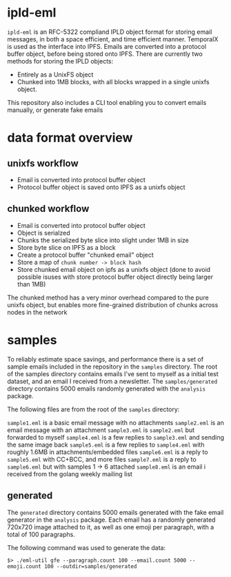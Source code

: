 # ipld-eml

`ipld-eml` is an RFC-5322 compliand IPLD object format for storing email messages, in both a space efficient, and time efficient manner. TemporalX is used as the interface into IPFS. Emails are converted into a protocol buffer object, before being stored onto IPFS. There are currently two methods for storing the IPLD objects:

* Entirely as a UnixFS object
* Chunked into 1MB blocks, with all blocks wrapped in a single unixfs object.

This repository also includes a CLI tool enabling you to convert emails manually, or generate fake emails

# data format overview

## unixfs workflow

* Email is converted into protocol buffer object
* Protocol buffer object is saved onto IPFS as a unixfs object

## chunked workflow

* Email is converted into protocol buffer object
* Object is serialzed
* Chunks the serialized byte slice into slight under 1MB in size
* Store byte slice on IPFS as a block
* Create a protocol buffer "chunked email" object
* Store a map of `chunk number -> block hash`
* Store chunked email object on ipfs as a unixfs object (done to avoid possible isuses with store protocol buffer object directly being larger than 1MB)

The chunked method has a very minor overhead compared to the pure unixfs object, but enables more fine-grained distribution of chunks across nodes in the network

# samples

To reliably estimate space savings, and performance there is a set of sample emails included in the repository in the `samples` directory. The root of the samples directory contains emails I've sent to myself as a initial test dataset, and an email I received from a newsletter. The `samples/generated` directory contains 5000 emails randomly generated with the `analysis` package. 

The following files are from the root of the `samples` directory:

`sample1.eml` is a basic email message with no attachments
`sample2.eml` is an email message with an attachment
`sample3.eml` is `sample2.eml` but forwarded to myself
`sample4.eml` is a few replies to `sample3.eml` and sending the same image back
`sample5.eml` is a few replies to `sample4.eml` with roughly 1.6MB in attachments/embedded files
`sample6.eml` is a reply to `sample5.eml` with CC+BCC, and more files
`sample7.eml` is a reply to `sample6.eml` but with samples 1 -> 6 attached
`sample8.eml` is an email i received from the golang weekly mailing list

## generated

The `generated` directory contains 5000 emails generated with the fake email generator in the `analysis` package. Each email has a randomly generated 720x720 image attached to it, as well as one emoji per paragraph, with a total of 100 paragraphs.

The following command was used to generate the data:

```shell
$> ./eml-util gfe --paragraph.count 100 --email.count 5000 --emoji.count 100 --outdir=samples/generated
```